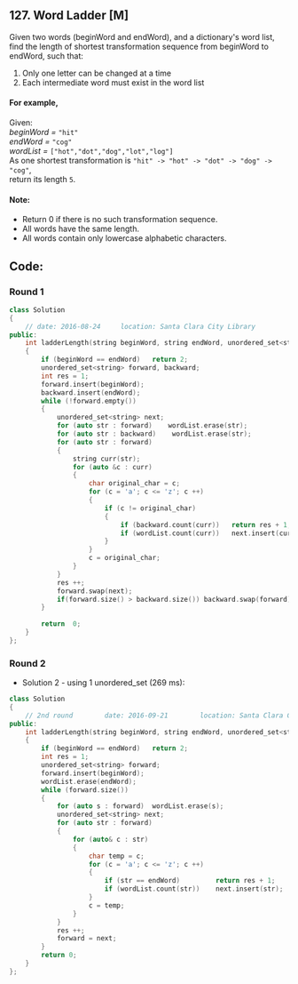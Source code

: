 ## 127. Word Ladder [M]
Given two words (beginWord and endWord), and a dictionary's word list, find the length of shortest transformation sequence from beginWord to endWord, such that:

  1. Only one letter can be changed at a time
  2. Each intermediate word must exist in the word list
  
#### For example,
  Given:   
  *beginWord =* `"hit"`   
  *endWord =* `"cog"`   
  *wordList =* `["hot","dot","dog","lot","log"]`   
  As one shortest transformation is `"hit" -> "hot" -> "dot" -> "dog" -> "cog"`,   
  return its length `5`.   

#### Note:
- Return 0 if there is no such transformation sequence.
- All words have the same length.
- All words contain only lowercase alphabetic characters.

## Code:
### Round 1
```c++
class Solution 
{
    // date: 2016-08-24     location: Santa Clara City Library
public:
    int ladderLength(string beginWord, string endWord, unordered_set<string>& wordList)
    {
        if (beginWord == endWord)   return 2;
        unordered_set<string> forward, backward;
        int res = 1;
        forward.insert(beginWord);
        backward.insert(endWord);
        while (!forward.empty())
        {
            unordered_set<string> next;
            for (auto str : forward)    wordList.erase(str);
            for (auto str : backward)    wordList.erase(str);
            for (auto str : forward)
            {
                string curr(str);
                for (auto &c : curr)
                {
                    char original_char = c;
                    for (c = 'a'; c <= 'z'; c ++)
                    {
                        if (c != original_char)
                        {
                            if (backward.count(curr))   return res + 1;
                            if (wordList.count(curr))   next.insert(curr);
                        }
                    }
                    c = original_char;
                }
            }
            res ++;
            forward.swap(next);
            if(forward.size() > backward.size()) backward.swap(forward);
        }
        
        return  0;
    }
};
```

### Round 2
- Solution 2 - using 1 unordered_set (269 ms):
```c++
class Solution 
{
    // 2nd round        date: 2016-09-21        location: Santa Clara Centeral Park
public:
    int ladderLength(string beginWord, string endWord, unordered_set<string>& wordList) 
    {
        if (beginWord == endWord)   return 2;
        int res = 1;
        unordered_set<string> forward;
        forward.insert(beginWord);
        wordList.erase(endWord);
        while (forward.size())
        {
            for (auto s : forward)  wordList.erase(s);
            unordered_set<string> next;
            for (auto str : forward)
            {
                for (auto& c : str)
                {
                    char temp = c;
                    for (c = 'a'; c <= 'z'; c ++)
                    {
                        if (str == endWord)         return res + 1;
                        if (wordList.count(str))    next.insert(str); 
                    }
                    c = temp;
                }
            }
            res ++;
            forward = next;
        }
        return 0;
    }
};
```
